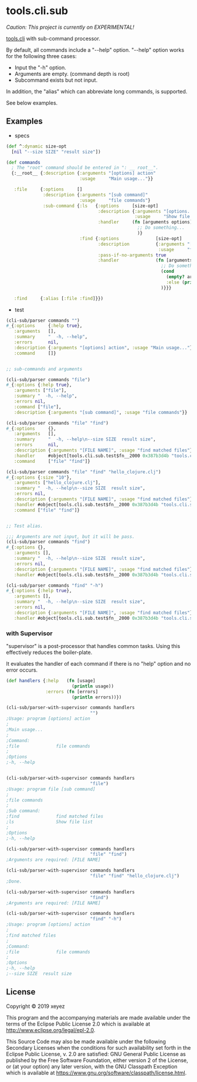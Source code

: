 # tools.cli.sub

*Caution: This project is currently on EXPERIMENTAL!*

[tools.cli](https://github.com/clojure/tools.cli) with sub-command processor.

By default, all commands include a "--help" option.
"--help" option works for the following three cases:

  - Input the "-h" option.
  - Arguments are empty. (command depth is root)
  - Subcommand exists but not input.

In addition, the "alias" which can abbreviate long commands, is supported.

See below examples.

## Examples

* specs

```clojure
(def ^:dynamic size-opt
  [nil "--size SIZE" "result size"])

(def commands
  ; The "root" command should be entered in ": __ root__".
  {:__root__ {:description {:arguments "[options] action"
                            :usage     "Main usage..."}}

   :file     {:options     []
              :description {:arguments "[sub command]"
                            :usage     "file commands"}
              :sub-command {:ls   {:options     [size-opt]
                                   :description {:arguments "[options...]"
                                                 :usage     "Show file list"}
                                   :handler     (fn [arguments options]
                                                  ;; Do something...
                                                  )}
                            :find {:options              [size-opt]
                                   :description          {:arguments "[FILE NAME]"
                                                          :usage     "find matched files"}
                                   :pass-if-no-arguments true
                                   :handler              (fn [arguments options]
                                                           ;; Do something...
                                                           (cond
                                                             (empty? arguments) (throw (IllegalArgumentException. "File name is requried!"))
                                                             :else (println "Done."))
                                                           )}}}

   :find     {:alias [:file :find]}})
```

* test

```clojure
(cli-sub/parser commands "")
#_{:options     {:help true},
   :arguments   [],
   :summary     "  -h, --help",
   :errors      nil,
   :description {:arguments "[options] action", :usage "Main usage..."},
   :command     []}


;; sub-commands and arguments

(cli-sub/parser commands "file")
#_{:options {:help true},
   :arguments ["file"],
   :summary "  -h, --help",
   :errors nil,
   :command ["file"],
   :description {:arguments "[sub command]", :usage "file commands"}}

(cli-sub/parser commands "file" "find")
#_{:options     {},
   :arguments   [],
   :summary     "  -h, --help\n--size SIZE  result size",
   :errors      nil,
   :description {:arguments "[FILE NAME]", :usage "find matched files"},
   :handler     #object[tools.cli.sub.test$fn__2000 0x387b3d4b "tools.cli.sub.test$fn__2000@387b3d4b"],
   :command     ["file" "find"]}

(cli-sub/parser commands "file" "find" "hello_clojure.clj")
#_{:options {:size "10"},
   :arguments ["hello_clojure.clj"],
   :summary "  -h, --help\n--size SIZE  result size",
   :errors nil,
   :description {:arguments "[FILE NAME]", :usage "find matched files"},
   :handler #object[tools.cli.sub.test$fn__2000 0x387b3d4b "tools.cli.sub.test$fn__2000@387b3d4b"],
   :command ["file" "find"]}


;; Test alias. 

;;; Arguments are not input, but it will be pass.
(cli-sub/parser commands "find")
#_{:options {},
   :arguments [],
   :summary "  -h, --help\n--size SIZE  result size",
   :errors nil,
   :description {:arguments "[FILE NAME]", :usage "find matched files"},
   :handler #object[tools.cli.sub.test$fn__2000 0x387b3d4b "tools.cli.sub.test$fn__2000@387b3d4b"]}

(cli-sub/parser commands "find" "-h")
#_{:options {:help true},
   :arguments [],
   :summary "  -h, --help\n--size SIZE  result size",
   :errors nil,
   :description {:arguments "[FILE NAME]", :usage "find matched files"},
   :handler #object[tools.cli.sub.test$fn__2000 0x387b3d4b "tools.cli.sub.test$fn__2000@387b3d4b"]}
```

### with Supervisor
"supervisor" is a post-processor that handles common tasks.
Using this effectively reduces the boiler-plate.

It evaluates the handler of each command if there is no "help" option and no error occurs.

```clojure
(def handlers {:help   (fn [usage]
                         (println usage))
               :errors (fn [errors]
                         (println errors))})

(cli-sub/parser-with-supervisor commands handlers
                                "")
;Usage: program [options] action
;
;Main usage...
;
;Command:
;file              file commands
;
;Options
;-h, --help


(cli-sub/parser-with-supervisor commands handlers
                                "file")
;Usage: program file [sub command]
;
;file commands
;
;Sub command:
;find              find matched files
;ls                Show file list
;
;Options
;-h, --help

(cli-sub/parser-with-supervisor commands handlers
                                "file" "find")
;Arguments are required: [FILE NAME]

(cli-sub/parser-with-supervisor commands handlers
                                "file" "find" "hello_clojure.clj")
;Done.

(cli-sub/parser-with-supervisor commands handlers
                                "find")
;Arguments are required: [FILE NAME]

(cli-sub/parser-with-supervisor commands handlers
                                "find" "-h")
;Usage: program [options] action
;
;find matched files
;
;Command:
;file              file commands
;
;Options
;-h, --help
;--size SIZE  result size
```

## License

Copyright © 2019 xeyez

This program and the accompanying materials are made available under the
terms of the Eclipse Public License 2.0 which is available at
http://www.eclipse.org/legal/epl-2.0.

This Source Code may also be made available under the following Secondary
Licenses when the conditions for such availability set forth in the Eclipse
Public License, v. 2.0 are satisfied: GNU General Public License as published by
the Free Software Foundation, either version 2 of the License, or (at your
option) any later version, with the GNU Classpath Exception which is available
at https://www.gnu.org/software/classpath/license.html.
